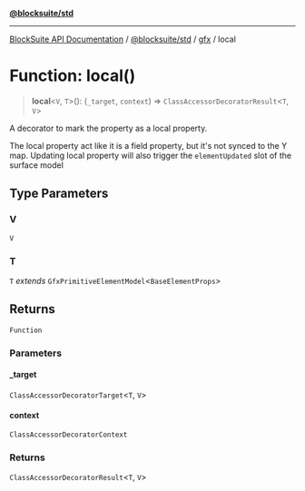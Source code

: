[**@blocksuite/std**](../../../../@blocksuite/std/README.md)

***

[BlockSuite API Documentation](../../../../README.md) / [@blocksuite/std](../../README.md) / [gfx](../README.md) / local

# Function: local()

> **local**\<`V`, `T`\>(): (`_target`, `context`) => `ClassAccessorDecoratorResult`\<`T`, `V`\>

A decorator to mark the property as a local property.

The local property act like it is a field property, but it's not synced to the Y map.
Updating local property will also trigger the `elementUpdated` slot of the surface model

## Type Parameters

### V

`V`

### T

`T` *extends* `GfxPrimitiveElementModel`\<`BaseElementProps`\>

## Returns

`Function`

### Parameters

#### \_target

`ClassAccessorDecoratorTarget`\<`T`, `V`\>

#### context

`ClassAccessorDecoratorContext`

### Returns

`ClassAccessorDecoratorResult`\<`T`, `V`\>
